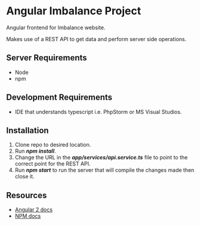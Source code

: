 # Angular Imbalance Project
Angular frontend for Imbalance website.

Makes use of a REST API to get data and perform server side operations.

## Server Requirements
* Node
* npm

## Development Requirements
* IDE that understands typescript i.e. PhpStorm or MS Visual Studios.

## Installation
1. Clone repo to desired location.
2. Run **_npm install_**.
3. Change the URL in the **_app/services/api.service.ts_** file to point to the correct point for the REST API.
4. Run **_npm start_** to run the server that will compile the changes made then close it.

## Resources
* [Angular 2 docs](https://angular.io/docs/ts/latest/)
* [NPM docs](https://docs.npmjs.com/)